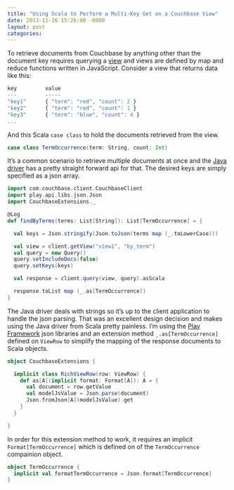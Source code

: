 ```yaml
---
title: "Using Scala to Perform a Multi-Key Get on a Couchbase View"
date: 2013-11-16 15:26:00 -0800
layout: post
categories:
---
```


To retrieve documents from Couchbase by anything other than the document key requires querying a [view](http://www.couchbase.com/docs//couchbase-manual-2.0/couchbase-views.html) and views are defined by map and reduce functions written in JavaScript. Consider a view that returns data like this:

```javascript
key         value
---         -----
"key1"      { "term": "red", "count": 2 }
"key2"      { "term": "red", "count": 1 }
"key3"      { "term": "blue", "count": 4 }
...
```

And this Scala `case class` to hold the documents retrieved from the view.

```scala
case class TermOccurrence(term: String, count: Int)
```

It’s a common scenario to retrieve multiple documents at once and the [Java driver](http://www.couchbase.com/communities/java/getting-started) has a pretty straight forward api for that. The desired keys are simply specified as a json array.

```scala
import com.couchbase.client.CouchbaseClient
import play.api.libs.json.Json
import CouchbaseExtensions._

@Log
def findByTerms(terms: List[String]): List[TermOccurrence] = {

  val keys = Json.stringify(Json.toJson(terms map (_.toLowerCase)))

  val view = client.getView("view1", "by_term")
  val query = new Query()
  query.setIncludeDocs(false)
  query.setKeys(keys)

  val response = client.query(view, query).asScala

  response.toList map (_.as[TermOccurrence])
}
```

The Java driver deals with strings so it’s up to the client application to handle the json parsing. That was an excellent design decision and makes using the Java driver from Scala pretty painless. I’m using the [Play Framework](http://www.playframework.com/) json libraries and an extension method `_.as[TermOccurrence]` defined on `ViewRow` to simplify the mapping of the response documents to Scala objects.

```scala
object CouchbaseExtensions {

  implicit class RichViewRow(row: ViewRow) {
    def as[A](implicit format: Format[A]): A = {
      val document = row.getValue
      val modelJsValue = Json.parse(document)
      Json.fromJson[A](modelJsValue).get
    }
  }

}
```

In order for this extension method to work, it requires an implicit `Format[TermOccurrence]` which is defined on of the `TermOccurrence` compainion object.

```scala
object TermOccurrence {
  implicit val formatTermOccurrence = Json.format[TermOccurrence]
}
```
